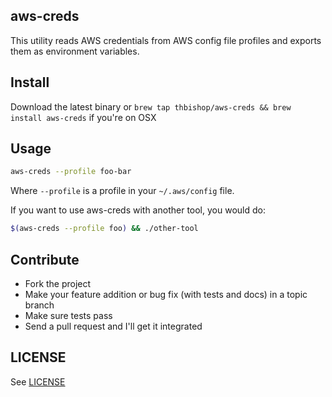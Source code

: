 ## aws-creds

This utility reads AWS credentials from AWS config file profiles and exports
them as environment variables.

## Install

Download the latest binary or
`brew tap thbishop/aws-creds && brew install aws-creds` if you're on OSX

## Usage

```sh
aws-creds --profile foo-bar
```

Where `--profile` is a profile in your `~/.aws/config` file.

If you want to use aws-creds with another tool, you would do:
```sh
$(aws-creds --profile foo) && ./other-tool
```

## Contribute
* Fork the project
* Make your feature addition or bug fix (with tests and docs) in a topic branch
* Make sure tests pass
* Send a pull request and I'll get it integrated

## LICENSE
See [LICENSE](LICENSE)
